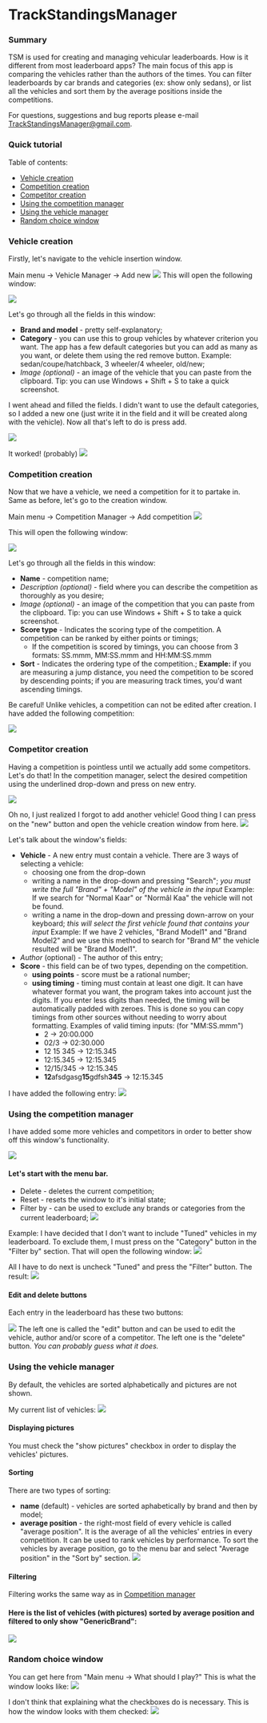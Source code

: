 
# TrackStandingsManager
### Summary
TSM is used for creating and managing vehicular leaderboards. How is it different from most leaderboard apps? The main focus of this app is comparing the vehicles rather than the authors of the times. You can filter leaderboards by car brands and categories (ex: show only sedans), or list all the vehicles and sort them by the average positions inside the competitions. 

For questions, suggestions and bug reports please e-mail TrackStandingsManager@gmail.com.

### Quick tutorial
Table of contents:
- [Vehicle creation](#vehicle-creation)
- [Competition creation](#competition-creation)
- [Competitor creation](#competitor-creation)
- [Using the competition manager](#using-the-competition-manager)
- [Using the vehicle manager](#using-the-vehicle-manager)
- [Random choice window](#random-choice-window)

### Vehicle creation
Firstly, let's navigate to the vehicle insertion window.

Main menu -> Vehicle Manager -> Add new
![](https://i.postimg.cc/SKYzqMP8/1.png)
This will open the following window:

![](https://i.postimg.cc/rp4z7LdN/2.png)

Let's go through all the fields in this window:

- **Brand and model** - pretty self-explanatory;
- **Category** - you can use this to group vehicles by whatever criterion you want. The app has a few default categories but you can add as many as you want, or delete them using the red remove button. 
Example: sedan/coupe/hatchback, 3 wheeler/4 wheeler, old/new;
- *Image (optional)* - an image of the vehicle that you can paste from the clipboard. Tip: you can use Windows + Shift + S to take a quick screenshot.

I went ahead and filled the fields. I didn't want to use the default categories, so I added a new one (just write it in the field and it will be created along with the vehicle). Now all that's left to do is press add.

![](https://i.postimg.cc/CxV2bGGM/3.png)

It worked! (probably)
![](https://i.postimg.cc/zvVsPqvJ/4.png)

### Competition creation
Now that we have a vehicle, we need a competition for it to partake in. Same as before, let's go to the creation window.

Main menu -> Competition Manager -> Add competition
![](https://i.postimg.cc/k4yLZ5WS/5.png)

This will open the following window:

![](https://i.postimg.cc/fRGFRPsB/6.png)

Let's go through all the fields in this window:

- **Name** - competition name;
- *Description (optional)* - field where you can describe the competition as thoroughly as you desire;
- *Image (optional)* - an image of the competition that you can paste from the clipboard. Tip: you can use Windows + Shift + S to take a quick screenshot.
- **Score type** - Indicates the scoring type of the competition. A competition can be ranked by either points or timings;
    - If the competition is scored by timings, you can choose from 3 formats: SS.mmm, MM:SS.mmm and HH:MM:SS.mmm
- **Sort** - Indicates the ordering type of the competition.;
**Example:** if you are measuring a jump distance, you need the competition to be scored by descending points; if you are measuring track times, you'd want ascending timings.

Be careful! Unlike vehicles, a competition can not be edited after creation. I have added the following competition:

![](https://i.postimg.cc/zffb2q3c/7.png)

### Competitor creation
Having a competition is pointless until we actually add some competitors. Let's do that! 
In the competition manager, select the desired competition using the underlined drop-down and press on new entry.

![](https://i.postimg.cc/sDdRTKvF/8.png)

Oh no, I just realized I forgot to add another vehicle! Good thing I can press on the "new" button and open the vehicle creation window from here.
![](https://i.postimg.cc/6q7nTtCP/9.png)

Let's talk about the window's fields:

- **Vehicle** - A new entry must contain a vehicle. There are 3 ways of selecting a vehicle:
    - choosing one from the drop-down
    - writing a name in the drop-down and pressing "Search"; *you must write the full "Brand" + "Model" of the vehicle in the input*
    Example: If we search for "Normal Kaar" or "Normâl Kaa" the vehicle will not be found.
    - writing a name in the drop-down and pressing down-arrow on your keyboard; *this will select the first vehicle found that contains your input*
    Example: If we have 2 vehicles, "Brand Model1" and "Brand Model2" and we use this method to search for "Brand M" the vehicle resulted will be "Brand Model1".
 - *Author* (optional) - The author of this entry;
 - **Score** - this field can be of two types, depending on the competition.
     - **using points** - score must be a rational number;
     - **using timing** - timing must contain at least one digit. It can have whatever format you want, the program takes into account just the digits. If you enter less digits than needed, the timing will be automatically padded with zeroes. This is done so you can copy timings from other sources without needing to worry about formatting.
     Examples of valid timing inputs: (for "MM:SS.mmm")
        - 2 -> 20:00.000
        - 02/3 -> 02:30.000
        - 12 15 345 -> 12:15.345
        - 12:15.345 -> 12:15.345
        - 12/15/345 -> 12:15.345
        - **12**afsdgasg**15**gdfsh**345** -> 12:15.345

I have added the following entry:
![](https://i.postimg.cc/SKfs4str/10.png)

### Using the competition manager
I have added some more vehicles and competitors in order to better show off this window's functionality.

![](https://i.postimg.cc/Dy11v9pC/11.png)
#### Let's start with the menu bar.
- Delete - deletes the current competition;
- Reset - resets the window to it's initial state;
- Filter by - can be used to exclude any brands or categories from the current leaderboard;
  ![](https://i.postimg.cc/K8LpyptF/12.png)

Example: I have decided that I don't want to include "Tuned" vehicles in my leaderboard. To exclude them, I must press on the "Category" button in the "Filter by" section. That will open the following window:
![](https://i.postimg.cc/8C7RSj2v/13.png)

All I have to do next is uncheck "Tuned" and press the "Filter" button. The result:
![](https://i.postimg.cc/tC7CDWWF/14.png)
#### Edit and delete buttons
Each entry in the leaderboard has these two buttons:

![](https://i.postimg.cc/GmGRSQ2T/15.png)
The left one is called the "edit" button and can be used to edit the vehicle, author and/or score of a competitor.
The left one is the "delete" button. *You can probably guess what it does.*
### Using the vehicle manager
By default, the vehicles are sorted alphabetically and pictures are not shown.

My current list of vehicles:
![](https://i.postimg.cc/W47hxj3Z/16.png)
#### Displaying pictures
You must check the "show pictures" checkbox in order to display the vehicles' pictures.
#### Sorting
There are two types of sorting:

- **name** (default) - vehicles are sorted aphabetically by brand and then by model;
- **average position** - the right-most field of every vehicle is called "average position". It is the average of all the vehicles' entries in every competition. It can be used to rank vehicles by performance.
To sort the vehicles by average position, go to the menu bar and select "Average position" in the "Sort by" section.
![](https://i.postimg.cc/Hk3kYzwc/17.png)

#### Filtering
Filtering works the same way as in [Competition manager](#lets-start-with-the-menu-bar.)

#### Here is the list of vehicles (with pictures) sorted by average position and filtered to only show "GenericBrand":
![](https://i.postimg.cc/xCj0WzJG/18.png)
### Random choice window
You can get here from "Main menu -> What should I play?"
This is what the window looks like:
![](https://i.postimg.cc/rps0vsdr/19.png)

I don't think that explaining what the checkboxes do is necessary. This is how the window looks with them checked:
![](https://i.postimg.cc/W1XqWg4V/20.png)
